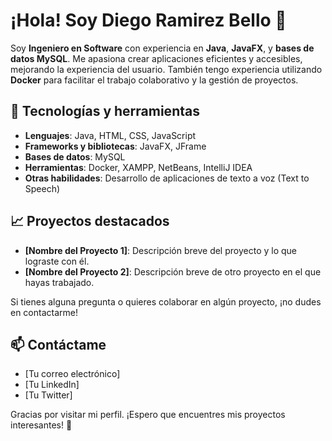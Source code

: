 # ¡Hola! Soy Diego Ramirez Bello 👋

Soy **Ingeniero en Software** con experiencia en **Java**, **JavaFX**, y **bases de datos MySQL**. Me apasiona crear aplicaciones eficientes y accesibles, mejorando la experiencia del usuario. También tengo experiencia utilizando **Docker** para facilitar el trabajo colaborativo y la gestión de proyectos.

## 🚀 Tecnologías y herramientas

- **Lenguajes**: Java, HTML, CSS, JavaScript
- **Frameworks y bibliotecas**: JavaFX, JFrame
- **Bases de datos**: MySQL
- **Herramientas**: Docker, XAMPP, NetBeans, IntelliJ IDEA
- **Otras habilidades**: Desarrollo de aplicaciones de texto a voz (Text to Speech)

## 📈 Proyectos destacados

- **[Nombre del Proyecto 1]**: Descripción breve del proyecto y lo que lograste con él.
- **[Nombre del Proyecto 2]**: Descripción breve de otro proyecto en el que hayas trabajado.

Si tienes alguna pregunta o quieres colaborar en algún proyecto, ¡no dudes en contactarme!

## 📫 Contáctame

- [Tu correo electrónico]
- [Tu LinkedIn]
- [Tu Twitter]
  
Gracias por visitar mi perfil. ¡Espero que encuentres mis proyectos interesantes! 🚀
